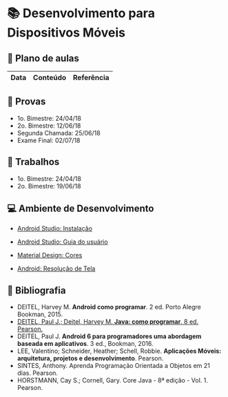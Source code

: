 # :books: Desenvolvimento para Dispositivos Móveis

## :closed_book: Plano de aulas

| **Data** | **Conteúdo**                                                                     | **Referência**  |
|----------|----------------------------------------------------------------------------------|-----------------|


## :green_book: Provas

- 1o. Bimestre: 24/04/18 
- 2o. Bimestre: 12/06/18
- Segunda Chamada: 25/06/18
- Exame Final: 02/07/18

## :blue_book: Trabalhos

- 1o. Bimestre: 24/04/18
- 2o. Bimestre: 19/06/18

## :computer: Ambiente de Desenvolvimento

- [Android Studio: Instalação](https://developer.android.com/studio/index.html)
- [Android Studio: Guia do usuário](https://developer.android.com/studio/intro/index.html)

- [Material Design: Cores](https://material.io/guidelines/style/color.html#)

- [Android: Resolução de Tela](https://developer.android.com/training/multiscreen/screendensities.html)

## :orange_book: Bibliografia

- DEITEL, Harvey M. **Android como programar**. 2 ed. Porto Alegre Bookman, 2015.
- [DEITEL, Paul J.; Deitel, Harvey M. **Java: como programar**. 8 ed. Pearson.](http://utp.bv3.digitalpages.com.br/users/publications/9788543004792/)
- DEITEL, Paul J. **Android 6 para programadores uma abordagem baseada em aplicativos**. 3 ed., Bookman, 2016.
- LEE, Valentino; Schneider, Heather; Schell, Robbie. **Aplicações Móveis: arquitetura, projetos e desenvolvimento**. Pearson. 
- SINTES, Anthony. Aprenda Programação Orientada a Objetos em 21 dias. Pearson.
- HORSTMANN, Cay S.; Cornell, Gary. Core Java - 8ª edição - Vol. 1. Pearson.
